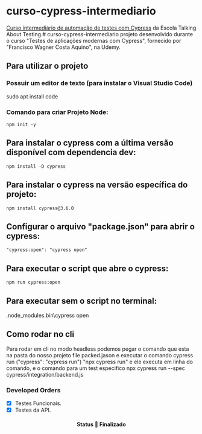 # curso-cypress-intermediario

[Curso intermediário de automação de testes com Cypress](http://talkingabouttesting.coursify.me/courses/testes-automatizados-com-cypress-intermediario) da Escola Talking About Testing.# curso-cypress-intermediario
projeto desenvolvido durante o curso "Testes de aplicações modernas com Cypress", fornecido por "Francisco Wagner Costa Aquino", na Udemy.

## Para utilizar o projeto

### Possuir um editor de texto (para instalar  o Visual Studio Code)

sudo apt install code

### Comando para criar Projeto Node:

    npm init -y

## Para instalar o cypress com a última versão disponível com dependencia dev:

    npm install -D cypress
    


## Para instalar o cypress na versão específica do projeto:


    npm install cypress@3.6.0
    


## Configurar o arquivo "package.json" para abrir o cypress:


    "cypress:open": "cypress open"
    


## Para executar o script que abre o cypress:


    npm run cypress:open
    


## Para executar sem o script no terminal:


.node_modules\.bin\cypress open



 ## Como rodar no cli

Para rodar em cli no modo headless podemos pegar o comando que esta na pasta do nosso projeto file packed.jason e executar o comando 
cypress run ("cypress": "cypress run") "npx cypress run" e ele executa em linha do comando, 
e o comando para um test especifico 
npx cypress run --spec cypress/integration/backend.js





### Developed Orders

- [x] Testes Funcionais.
- [x] Testes da API.

<h4 align="center"> 
	 Status 🚀 Finalizado 
</h4>




